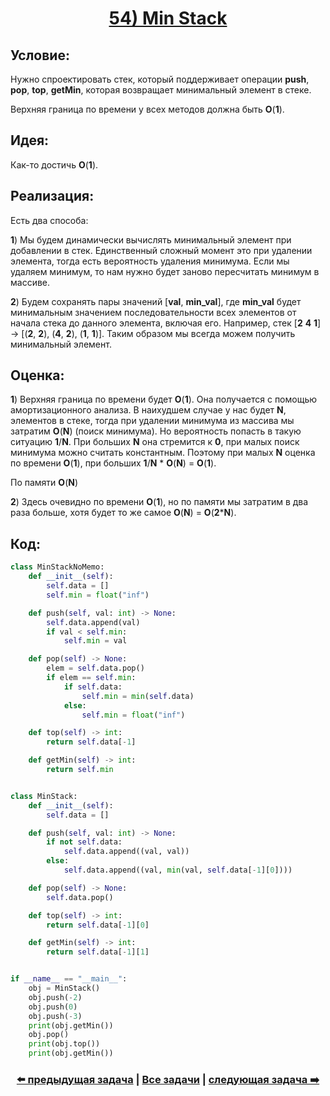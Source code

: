 <div align='center'>
<h1><a href='https://leetcode.com/problems/min-stack/description/'><strong>54) Min Stack</strong></a></h1>
</div>

## **Условие:**

Нужно спроектировать стек, который поддерживает операции **push**, **pop**, **top**, **getMin**, которая возвращает минимальный элемент в стеке.

Верхняя граница по времени у всех методов должна быть **O**(**1**).

## **Идея:**

Как-то достичь **O**(**1**).

## **Реализация:**

Есть два способа:

**1**) Мы будем динамически вычислять минимальный элемент при добавлении в стек. Единственный сложный момент это при удалении элемента, тогда есть вероятность удаления минимума. Если мы удаляем минимум, то нам нужно будет заново пересчитать минимум в массиве.

**2**) Будем сохранять пары значений [**val**, **min_val**], где **min_val** будет минимальным значением последовательности всех элементов от начала стека до данного элемента, включая его. Например, стек [**2** **4** **1**] -> [(**2**, **2**), (**4**, **2**), (**1**, **1**)]. Таким образом мы всегда можем получить минимальный элемент.



## **Оценка:**

**1**) Верхняя граница по времени будет **O**(**1**). Она получается с помощью амортизационного анализа. В наихудшем случае у нас будет **N**, элементов в стеке, тогда при удалении минимума из массива мы затратим **O**(**N**) (поиск минимума). Но вероятность попасть в такую ситуацию **1**/**N**. При больших **N** она стремится к **0**, при малых поиск минимума можно считать константным. Поэтому при малых **N** оценка по времени **O**(**1**), при больших **1**/**N** * **O**(**N**) = **O**(**1**).

По памяти **O**(**N**)

**2**) Здесь очевидно по времени **O**(**1**), но по памяти мы затратим в два раза больше, хотя будет то же самое **O**(**N**) = **O**(**2*****N**).

## Код:
```python
class MinStackNoMemo:
    def __init__(self):
        self.data = []
        self.min = float("inf")

    def push(self, val: int) -> None:
        self.data.append(val)
        if val < self.min:
            self.min = val

    def pop(self) -> None:
        elem = self.data.pop()
        if elem == self.min:
            if self.data:
                self.min = min(self.data)
            else:
                self.min = float("inf")

    def top(self) -> int:
        return self.data[-1]

    def getMin(self) -> int:
        return self.min


class MinStack:
    def __init__(self):
        self.data = []

    def push(self, val: int) -> None:
        if not self.data:
            self.data.append((val, val))
        else:
            self.data.append((val, min(val, self.data[-1][0])))

    def pop(self) -> None:
        self.data.pop()

    def top(self) -> int:
        return self.data[-1][0]

    def getMin(self) -> int:
        return self.data[-1][1]


if __name__ == "__main__":
    obj = MinStack()
    obj.push(-2)
    obj.push(0)
    obj.push(-3)
    print(obj.getMin())
    obj.pop()
    print(obj.top())
    print(obj.getMin())

```

<div align='center'><h3><a href='https://github.com/TAskMAster339/PythonAlgorithms/tree/main/53.Simplify%20Path'>⬅️ предыдущая задача</a>&nbsp;|&nbsp;<a href='https://github.com/TAskMAster339/PythonAlgorithms/tree/main/README.md'>Все задачи</a>&nbsp;|&nbsp;<a href='https://github.com/TAskMAster339/PythonAlgorithms/tree/main/55.Evaluate%20Reverse%20Polish%20Notation'>следующая задача ➡️</a></h3></div>